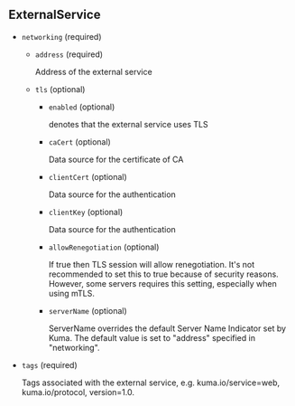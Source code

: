 ---
---
## ExternalService

- `networking` (required)    
    
    - `address` (required)
    
        Address of the external service    
    
    - `tls` (optional)    
        
        - `enabled` (optional)
        
            denotes that the external service uses TLS    
        
        - `caCert` (optional)
        
            Data source for the certificate of CA    
        
        - `clientCert` (optional)
        
            Data source for the authentication    
        
        - `clientKey` (optional)
        
            Data source for the authentication    
        
        - `allowRenegotiation` (optional)
        
            If true then TLS session will allow renegotiation.
            It's not recommended to set this to true because of security reasons.
            However, some servers requires this setting, especially when using
            mTLS.    
        
        - `serverName` (optional)
        
            ServerName overrides the default Server Name Indicator set by Kuma.
            The default value is set to "address" specified in "networking".

- `tags` (required)

    Tags associated with the external service,
    e.g. kuma.io/service=web, kuma.io/protocol, version=1.0.

